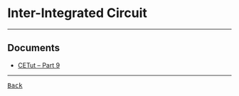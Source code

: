 # Inter-Integrated Circuit

---

## Documents

- [CETut – Part 9](https://fce.uit.edu.vn/cetut-part-9-i2c-protocol/)

---

[<kbd> Back </kbd>](./../readme.md)
